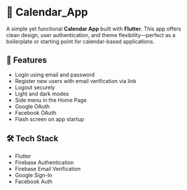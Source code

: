 # 📅 Calendar_App

A simple yet functional **Calendar App** built with **Flutter**. This app offers clean design, user authentication, and theme flexibility—perfect as a boilerplate or starting point for calendar-based applications.

## 🚀 Features

- Login using email and password  
- Register new users with email verification via link  
- Logout securely  
- Light and dark modes
- Side menu in the Home Page
- Google OAuth
- Facebook OAuth
- Flash screen on app startup

## 🛠 Tech Stack

- Flutter
- Firebase Authentication
- Firebase Email Verification
- Google Sign-In
- Facebook Auth
